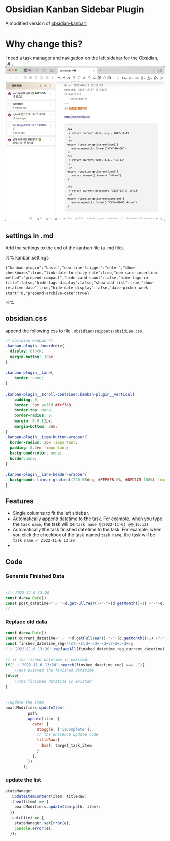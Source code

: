 # Obsidian Kanban Sidebar Plugin
A modified version of [obsidian-kanban](https://github.com/mgmeyers/obsidian-kanban)


# Why change this?
I need a task manager and navigation on the left sidebar for the Obsidian, i.e., 
![](./imgs/HOME.png)

## settings in .md

Add the settings to the end of the kanban file (a .md file).

%% kanban:settings
```
{"kanban-plugin":"basic","new-line-trigger":"enter","show-checkboxes":true,"link-date-to-daily-note":true,"new-card-insertion-method":"prepend-compact","hide-card-count":false,"hide-tags-in-title":false,"hide-tags-display":false,"show-add-list":true,"show-relative-date":true,"hide-date-display":false,"date-picker-week-start":0,"prepend-archive-date":true}
```
%%

## obsidian.css 
append the following css to  file `.obsidian/snippets/obsidian.css`.

```css 
/* obsidian kanban */
.kanban-plugin__board>div{
  display: block;
  margin-bottom: 10px;
}

.kanban-plugin__lane{
	border: none;
}

.kanban-plugin__scroll-container.kanban-plugin__vertical{
    padding: 0;
    border: 3px solid #fcf3e8;
    border-top: none;
    border-radius: 0;
    margin: 0 0.12px;
    margin-bottom: 2em;
}
.kanban-plugin__item-button-wrapper{
  border-radius: 2px !important; 
  padding: 0.2em !important; 
  background-color: none;
  border:none;
}

.kanban-plugin__lane-header-wrapper{
  background: linear-gradient(220.55deg, #FFF6EB 0%, #DFD1C5 100%) !important;
} 
```

## Features
- Single columns to fit the left sidebar. 
- Automatically append datetime to the task. For example, when you type the `task name`, the task  will be  `task name @{2022-11-6} @@{16:13}`
- Automatically the task finished datetime to the task. For example, when you click the checkbox of the task named `task name`, the task will be `task name ✅ 2022-11-6 13:20`
- 


## Code
### Generate Finished Data
```javascript

//✅ 2022-11-6 13:20
const d=new Date()
const post_datatime=" ✅ "+d.getFullYear()+"-"+(d.getMonth()+1) +"-"+d.getDate()+" "+d.getHours()+":"+d.getMinutes()
// 
```

### Replace old data
```javascript
const d=new Date()
const current_datetime=" ✅ "+d.getFullYear()+"-"+(d.getMonth()+1) +"-"+d.getDate()+" "+d.getHours()+":"+d.getMinutes()
const finshed_datetime_reg=/\s?✅\s\d+-\d+-\d+\s\d+:\d+/g
" ✅ 2022-11-6 13:20".replaceAll(finshed_datetime_reg,current_datetime) 

// if the fished datetime is existed. 
if(" ✅ 2022-11-6 13:20".search(finshed_datetime_reg) === -1){
    //not existed the finished datatime
}else{
    //the finished datatime is existed
}


//update the item
boardModifiers.updateItem(
          path,
          update(item, {
            data: {
              $toggle: ['isComplete'],
              // the enssence update code
              titleRaw:{
                $set: target_task_item
              }
            },
          })
        );
```
 
### update the list
```javascript
stateManager
  .updateItemContent(item, titleRaw)
  .then((item) => {
    boardModifiers.updateItem(path, item);
  })
  .catch((e) => {
    stateManager.setError(e);
    console.error(e);
  });
```